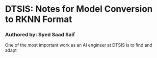 # DTSIS: Notes for Model Conversion to RKNN Format
### Authored by: Syed Saad Saif


One of the most important work as an AI engineer at DTSIS is to find and adapt 
